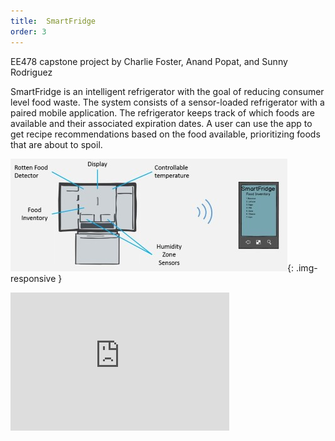 ```yaml
---
title:  SmartFridge
order: 3
---
```

EE478 capstone project by Charlie Foster, Anand Popat, and Sunny Rodriguez

SmartFridge is an intelligent refrigerator with the goal of reducing consumer level food waste. The system consists of a sensor-loaded refrigerator with a paired mobile application. The refrigerator keeps track of which foods are available and their associated expiration dates. A user can use the app to get recipe recommendations based on the food available, prioritizing foods that are about to spoil.

![SmartFridge](/assets/profile_smartfridge.jpg){: .img-responsive }

<iframe src='https://onedrive.live.com/embed?cid=2210FCEE4C016119&resid=2210FCEE4C016119%212712&authkey=AMC_pSnWyjAZt5I&em=2&wdAr=1.7777777777777777' width='350px' height='221px' frameborder='0'>This is an embedded <a target='_blank' href='https://office.com'>Microsoft Office</a> presentation, powered by <a target='_blank' href='https://office.com/webapps'>Office Online</a>.</iframe>
